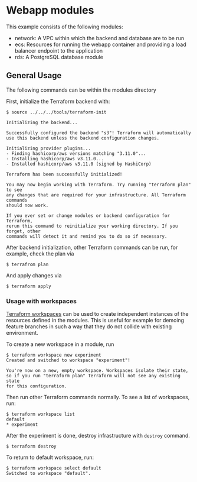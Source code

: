 # Webapp modules

This example consists of the following modules:

* network: A VPC within which the backend and database are to be run
* ecs: Resources for running the webapp container and providing a load balancer endpoint to the application
* rds: A PostgreSQL database module

## General Usage

The following commands can be within the modules directory

First, initialize the Terraform backend with:

    $ source ../../../tools/terraform-init

    Initializing the backend...

    Successfully configured the backend "s3"! Terraform will automatically
    use this backend unless the backend configuration changes.

    Initializing provider plugins...
    - Finding hashicorp/aws versions matching "3.11.0"...
    - Installing hashicorp/aws v3.11.0...
    - Installed hashicorp/aws v3.11.0 (signed by HashiCorp)

    Terraform has been successfully initialized!

    You may now begin working with Terraform. Try running "terraform plan" to see
    any changes that are required for your infrastructure. All Terraform commands
    should now work.

    If you ever set or change modules or backend configuration for Terraform,
    rerun this command to reinitialize your working directory. If you forget, other
    commands will detect it and remind you to do so if necessary.

After backend initialization, other Terraform commands can be run, for example, check the plan via

    $ terrafrom plan

And apply changes via

    $ terraform apply

### Usage with workspaces

[Terraform workspaces](https://www.terraform.io/docs/state/workspaces.html) can be used to create independent instances
of the resources defined in the modules. This is useful for example for demoing feature branches in such a way that they
do not collide with existing environment.

To create a new workspace in a module, run

    $ terraform workspace new experiment
    Created and switched to workspace "experiment"!

    You're now on a new, empty workspace. Workspaces isolate their state,
    so if you run "terraform plan" Terraform will not see any existing state
    for this configuration.

Then run other Terraform commands normally. To see a list of workspaces, run:

    $ terraform workspace list
    default
    * experiment

After the experiment is done, destroy infrastructure with `destroy` command.

    $ terraform destroy

To return to default workspace, run:

    $ terraform workspace select default
    Switched to workspace "default".
